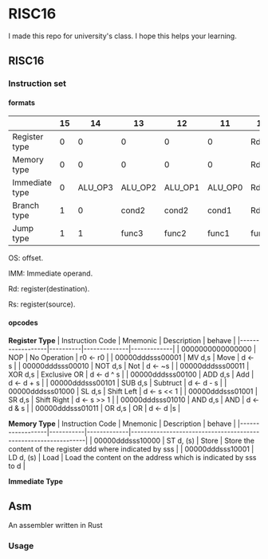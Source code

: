# RISC16
I made this repo for university's class. I hope this helps your learning.

## RISC16
### Instruction set
#### formats
|                | 15 | 14      | 13      | 12      | 11      | 10    | 9   | 8   | 7    | 6    | 5    | 4    | 3       | 2       | 1       | 0       |
|----------------|----|---------|---------|---------|---------|-------|-----|-----|------|------|------|------|---------|---------|---------|---------|
| Register type  | 0  | 0       | 0       | 0       | 0       | Rd2   | Rd1 | Rd0 | Rs2  | Rs1  | Rs0  | 0    | ALU_OP3 | ALU_OP2 | ALU_OP1 | ALU_OP0 |
| Memory type    | 0  | 0       | 0       | 0       | 0       | Rd2   | Rd1 | Rd0 | Rs2  | Rs1  | Rs0  | 1    | func3   | func2   | func1   | func0   |
| Immediate type | 0  | ALU_OP3 | ALU_OP2 | ALU_OP1 | ALU_OP0 | Rd2   | Rd1 | Rd0 | IMM7 | IMM6 | IMM5 | IMM4 | IMM3    | IMM2    | IMM1    | IMM0    |
| Branch type    | 1  | 0       | cond2   | cond2   | cond1   | Rd2   | Rd1 | Rd0 | OS7  | OS6  | OS5  | OS4  | OS3     | OS2     | OS1     | OS0     |
| Jump type      | 1  | 1       | func3   | func2   | func1   | func0 | OS9 | OS8 | OS7  | OS6  | OS5  | OS4  | OS3     | OS2     | OS1     | OS0     |


OS: offset.

IMM: Immediate operand.

Rd: register(destination).

Rs: register(source).

#### opcodes
**Register Type**
| Instruction Code | Mnemonic | Description  | behave      |
|------------------|----------|--------------|-------------|
| 0000000000000000 | NOP      | No Operation | r0 <- r0    |
| 00000dddsss00001 | MV d,s   | Move         | d <- s      |
| 00000dddsss00010 | NOT d,s  | Not          | d <- ~s     |
| 00000dddsss00011 | XOR d,s  | Exclusive OR | d <- d ^ s  |
| 00000dddsss00100 | ADD d,s  | Add          | d <- d + s  |
| 00000dddsss00101 | SUB d,s  | Subtruct     | d <- d - s  |
| 00000dddsss01000 | SL d,s   | Shift Left   | d <- s << 1 |
| 00000dddsss01001 | SR d,s   | Shift Right  | d <- s >> 1 |
| 00000dddsss01010 | AND d,s  | AND          | d <- d & s  |
| 00000dddsss01011 | OR d,s   | OR           | d <- d \|s  |

**Memory Type**
| Instruction Code | Mnemonic  | Description | behave                                                         |
|------------------|-----------|-------------|----------------------------------------------------------------|
| 00000dddsss10000 | ST d, (s) | Store       | Store the content of the register ddd where indicated by sss   |
| 00000dddsss10001 | LD d, (s) | Load        | Load the content on the address which is indicated by sss to d |

**Immediate Type**

## Asm
An assembler written in Rust

### Usage

